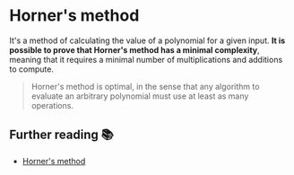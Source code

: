 # Horner's method

It's a method of calculating the value of a polynomial for a given input.
**It is possible to prove that Horner's method has a minimal complexity**,
meaning that it requires a minimal number of multiplications and additions
to compute.

> Horner's method is optimal, in the sense that any algorithm to evaluate
> an arbitrary polynomial must use at least as many operations. 

## Further reading 📚

- [Horner's method](https://en.wikipedia.org/wiki/Horner%27s_method)